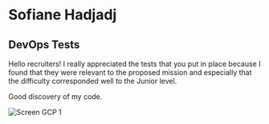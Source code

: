 # Sofiane Hadjadj

## DevOps Tests

Hello recruiters! I really appreciated the tests that you put in place because I found that they were relevant to the proposed mission and especially that the difficulty corresponded well to the Junior level.

Good discovery of my code.

![Screen GCP 1](https://mystickermania.com/cdn/stickers/deadpool/sticker_2052.png)